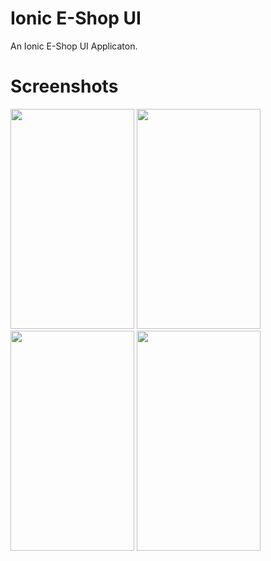 # Ionic E-Shop UI
An Ionic E-Shop UI Applicaton.



# Screenshots

<img src="https://github.com/thgeorge-se/Ionic_RoyaltyApp/blob/master/Screenshots/Screenshot%201.png" width="198" height="352" /> <img src="https://github.com/thgeorge-se/Ionic_RoyaltyApp/blob/master/Screenshots/Screenshot%202.png" width="198" height="352" /> <img src="https://github.com/thgeorge-se/Ionic_RoyaltyApp/blob/master/Screenshots/Screenshot%203.png" width="198" height="352" /> <img src="https://github.com/thgeorge-se/Ionic_RoyaltyApp/blob/master/Screenshots/Screenshot%204.png" width="198" height="352" /> 

